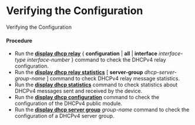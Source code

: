 Verifying the Configuration
===========================

Verifying the Configuration

#### Procedure

* Run the [**display dhcp relay**](cmdqueryname=display+dhcp+relay) { **configuration** | **all** | **interface** *interface-type* *interface-number* } command to check the DHCPv4 relay configuration.
* Run the [**display dhcp relay statistics**](cmdqueryname=display+dhcp+relay+statistics) [ **server-group** *dhcp-server-group-name* ] command to check DHCPv4 relay message statistics.
* Run the [**display dhcp statistics**](cmdqueryname=display+dhcp+statistics) command to check statistics about DHCPv4 messages sent and received by the device.
* Run the [**display dhcp configuration**](cmdqueryname=display+dhcp+configuration) command to check the configuration of the DHCPv4 public module.
* Run the [**display dhcp server group**](cmdqueryname=display+dhcp+server+group) *group-name* command to check the configuration of a DHCPv4 server group.